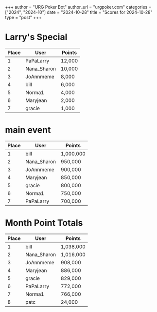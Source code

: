 +++
author = "URG Poker Bot"
author_url = "urgpoker.com"
categories = ["2024", "2024-10"]
date = "2024-10-28"
title = "Scores for 2024-10-28"
type = "post"
+++
# Larry's Special

| Place | User | Points |
|-------|------|--------|
| 1 | PaPaLarry | 12,000 |
| 2 | Nana_Sharon | 10,000 |
| 3 | JoAnnmeme | 8,000 |
| 4 | bill | 6,000 |
| 5 | Norma1 | 4,000 |
| 6 | Maryjean | 2,000 |
| 7 | gracie | 1,000 |

# main event

| Place | User | Points |
|-------|------|--------|
| 1 | bill | 1,000,000 |
| 2 | Nana_Sharon | 950,000 |
| 3 | JoAnnmeme | 900,000 |
| 4 | Maryjean | 850,000 |
| 5 | gracie | 800,000 |
| 6 | Norma1 | 750,000 |
| 7 | PaPaLarry | 700,000 |

# Month Point Totals

| Place | User | Points |
|-------|------|--------|
| 1 | bill | 1,038,000 |
| 2 | Nana_Sharon | 1,016,000 |
| 3 | JoAnnmeme | 908,000 |
| 4 | Maryjean | 886,000 |
| 5 | gracie | 829,000 |
| 6 | PaPaLarry | 772,000 |
| 7 | Norma1 | 766,000 |
| 8 | patc | 24,000 |
